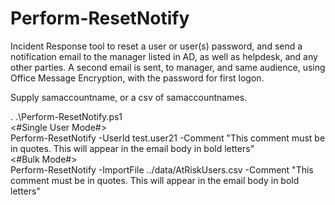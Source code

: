 # Perform-ResetNotify
 Incident Response tool to reset a user or user(s) password, and send a notification email to the manager listed in AD, as well as helpdesk, and any other parties. A second email is sent, to manager, and same audience, using Office Message Encryption, with the password for first logon.

Supply samaccountname, or a csv of samaccountnames.

. .\Perform-ResetNotify.ps1\
<#Single User Mode#>\
Perform-ResetNotify -UserId test.user21 -Comment "This comment must be in quotes. This will appear in the email body in bold letters"\
<#Bulk Mode#>\
Perform-ResetNotify -ImportFile ../data/AtRiskUsers.csv -Comment "This comment must be in quotes. This will appear in the email body in bold letters"
